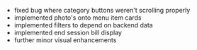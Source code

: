 - fixed bug where category buttons weren't scrolling properly 
- implemented photo's onto menu item cards 
- implemented filters to depend on backend data 
- implemented end session bill display 
- further minor visual enhancements 